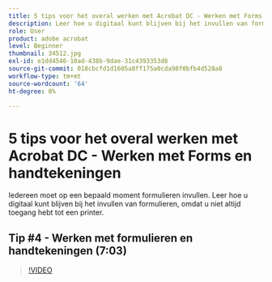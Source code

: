 ```yaml
---
title: 5 tips voor het overal werken met Acrobat DC - Werken met Forms en handtekeningen
description: Leer hoe u digitaal kunt blijven bij het invullen van formulieren
role: User
product: adobe acrobat
level: Beginner
thumbnail: 34512.jpg
exl-id: e1dd4546-10ad-438b-9dae-31c4393353d8
source-git-commit: 018cbcfd1d1605a8ff175a0cda98f0bfb4d528a8
workflow-type: tm+mt
source-wordcount: '64'
ht-degree: 0%

---
```


# 5 tips voor het overal werken met Acrobat DC - Werken met Forms en handtekeningen

Iedereen moet op een bepaald moment formulieren invullen. Leer hoe u digitaal kunt blijven bij het invullen van formulieren, omdat u niet altijd toegang hebt tot een printer.

## Tip #4 - Werken met formulieren en handtekeningen (7:03)

>[!VIDEO](https://video.tv.adobe.com/v/34512)
